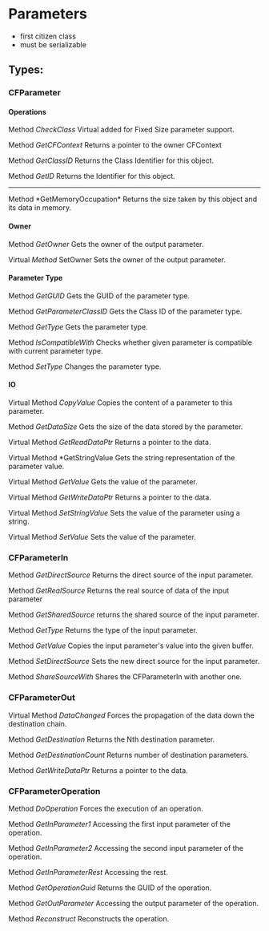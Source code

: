 # Parameters

- first citizen class
- must be serializable

## Types: 

### CFParameter

#### Operations

Method *CheckClass* Virtual added for Fixed Size parameter support.
 
Method *GetCFContext* Returns a pointer to the owner CFContext
 
Method *GetClassID* Returns the Class Identifier for this object.
 
Method *GetID* Returns the Identifier for this object.

<hr/>
Method *GetMemoryOccupation* Returns the size taken by this object and its data in memory. 

#### Owner

Method *GetOwner* Gets the owner of the output parameter.
 
Virtual *Method* SetOwner Sets the owner of the output parameter.

#### Parameter Type 

Method *GetGUID* Gets the GUID of the parameter type.
 
Method *GetParameterClassID* Gets the Class ID of the parameter type.
 
Method *GetType* Gets the parameter type.
 
Method *IsCompatibleWith* Checks whether given parameter is compatible with current parameter type.
 
Method *SetType*  Changes the parameter type.

#### IO

Virtual Method *CopyValue* Copies the content of a parameter to this parameter.
 
Method *GetDataSize* Gets the size of the data stored by the parameter.
 
Virtual Method *GetReadDataPtr* Returns a pointer to the data.
 
Virtual Method *GetStringValue Gets the string representation of the parameter value.
 
Virtual Method *GetValue* Gets the value of the parameter.
 
Virtual Method *GetWriteDataPtr* Returns a pointer to the data.
 
Virtual Method *SetStringValue* Sets the value of the parameter using a string.
 
Virtual Method *SetValue* Sets the value of the parameter.

### CFParameterIn

Method *GetDirectSource* Returns the direct source of the input parameter.
  
Method *GetRealSource* Returns the real source of data of the input parameter
 
Method *GetSharedSource* returns the shared source of the input parameter.
 
Method *GetType* Returns the type of the input parameter.
 
Method *GetValue* Copies the input parameter's value into the given buffer.
 
Method *SetDirectSource* Sets the new direct source for the input parameter.
 
Method *ShareSourceWith* Shares the CFParameterIn with another one.
 
### CFParameterOut

Virtual Method *DataChanged* Forces the propagation of the data down the destination chain.
 
Method *GetDestination* Returns the Nth destination parameter.
 
Method *GetDestinationCount* Returns number of destination parameters.

Method *GetWriteDataPtr* Returns a pointer to the data.
 
### CFParameter­Operation

Method *DoOperation* Forces the execution of an operation.
 
Method *GetInParameter1* Accessing the first input parameter of the operation.
 
Method *GetInParameter2* Accessing the second input parameter of the operation.

Method *GetInParameterRest* Accessing the rest.

Method *GetOperationGuid* Returns the GUID of the operation.

Method *GetOutParameter* Accessing the output parameter of the operation.

Method *Reconstruct* Reconstructs the operation.
